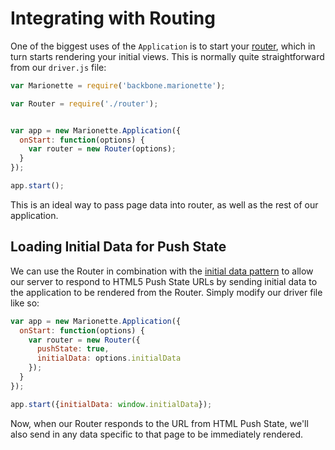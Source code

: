 # Integrating with Routing

One of the biggest uses of the `Application` is to start your [router][router],
which in turn starts rendering your initial views. This is normally quite
straightforward from our `driver.js` file:

```js
var Marionette = require('backbone.marionette');

var Router = require('./router');


var app = new Marionette.Application({
  onStart: function(options) {
    var router = new Router(options);
  }
});

app.start();
```

This is an ideal way to pass page data into router, as well as the rest of our
application.


## Loading Initial Data for Push State

We can use the Router in combination with the [initial data pattern][readme] to
allow our server to respond to HTML5 Push State URLs by sending initial data to
the application to be rendered from the Router. Simply modify our driver file
like so:

```js
var app = new Marionette.Application({
  onStart: function(options) {
    var router = new Router({
      pushState: true,
      initialData: options.initialData
    });
  }
});

app.start({initialData: window.initialData});
```

Now, when our Router responds to the URL from HTML Push State, we'll also send
in any data specific to that page to be immediately rendered.


[readme]: ./README.md "Application"
[router]: ../approuter/README.md "AppRouter"
